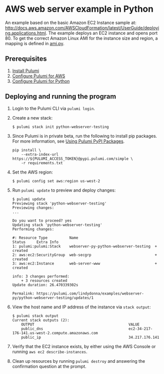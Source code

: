 # AWS web server example in Python

An example based on the basic Amazon EC2 Instance sample at:
http://docs.aws.amazon.com/AWSCloudFormation/latest/UserGuide/deploying.applications.html. The example deploys an EC2 instance and opens port 80. To get the correct Amazon Linux AMI for the instance size and region, a mapping is defined in [ami.py](./ami.py).

## Prerequisites

1. [Install Pulumi](https://pulumi.io/install/)
1. [Configure Pulumi for AWS](https://pulumi.io/install/aws-config.html)
1. [Configure Pulumi for Python](https://pulumi.io/reference/python.html)

## Deploying and running the program

1.  Login to the Pulumi CLI via `pulumi login`.

1.  Create a new stack:

    ```
    $ pulumi stack init python-webserver-testing
    ```

1.  Since Pulumi is in private beta, run the following to install pip packages. For more information, see [Using Pulumi PyPI Packages](https://pulumi.io/reference/python.html#pypi-packages).

    ```
    pip install \
        --extra-index-url https://${PULUMI_ACCESS_TOKEN}@pypi.pulumi.com/simple \
        -r requirements.txt
    ```

1.  Set the AWS region:

    ```
    $ pulumi config set aws:region us-west-2
    ```

1.  Run `pulumi update` to preview and deploy changes:

    ```
    $ pulumi update
    Previewing stack 'python-webserver-testing'
    Previewing changes:
    ...

    Do you want to proceed? yes
    Updating stack 'python-webserver-testing'
    Performing changes:

    #: Resource Type          Name                                   Status     Extra Info
    1: pulumi:pulumi:Stack    webserver-py-python-webserver-testing  + created  
    2: aws:ec2:SecurityGroup  web-secgrp                             + created  
    3: aws:ec2:Instance       web-server-www                         + created  
    
    info: 3 changes performed:
        + 3 resources created
    Update duration: 26.470339302s

    Permalink: https://pulumi.com/lindydonna/examples/webserver-py/python-webserver-testing/updates/1
    ```

1.  View the host name and IP address of the instance via `stack output`:

    ```
    $ pulumi stack output
    Current stack outputs (2):
        OUTPUT                                           VALUE
        public_dns                                       ec2-34-217-176-141.us-west-2.compute.amazonaws.com
        public_ip                                        34.217.176.141
    ```    

1.  Verify that the EC2 instance exists, by either using the AWS Console or running `aws ec2 describe-instances`.

1.  Clean up resources by running `pulumi destroy` and answering the confirmation question at the prompt.
